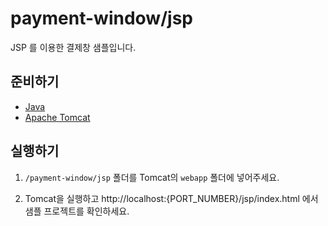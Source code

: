 # payment-window/jsp

JSP 를 이용한 결제창 샘플입니다.

## 준비하기

- [Java](https://www.oracle.com/kr/java/technologies/downloads/)
- [Apache Tomcat](https://tomcat.apache.org/download-90.cgi)

## 실행하기

1. `/payment-window/jsp` 폴더를 Tomcat의 `webapp` 폴더에 넣어주세요.

2. Tomcat을 실행하고 http://localhost:{PORT_NUMBER}/jsp/index.html 에서 샘플 프로젝트를 확인하세요.
